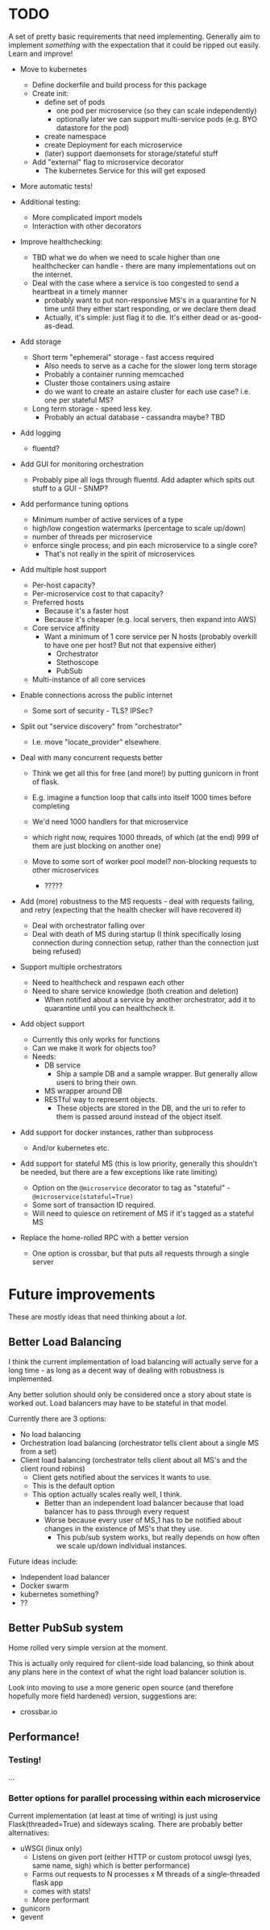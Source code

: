 # TODO

A set of pretty basic requirements that need implementing.
Generally aim to implement *something* with the expectation that it could be ripped out easily.
Learn and improve!

- Move to kubernetes
    - Define dockerfile and build process for this package
    - Create init:
        - define set of pods
            - one pod per microservice (so they can scale independently)
            - optionally later we can support multi-service pods (e.g. BYO datastore for the pod)
        - create namespace
        - create Deployment for each microservice
        - (later) support daemonsets for storage/stateful stuff
    - Add "external" flag to microservice decorator
        - The kubernetes Service for this will get exposed


- More automatic tests!
- Additional testing:
    - More complicated import models
    - Interaction with other decorators
- Improve healthchecking:
    - TBD what we do when we need to scale higher than one healthchecker can handle - there are many implementations out on the internet.
    - Deal with the case where a service is too congested to send a heartbeat in a timely manner
        - probably want to put non-responsive MS's in a quarantine for N time until they either start responding, or we declare them dead
        - Actually, it's simple: just flag it to die. It's either dead or as-good-as-dead.
- Add storage
    - Short term "ephemeral" storage - fast access required
        - Also needs to serve as a cache for the slower long term storage
        - Probably a container running memcached
        - Cluster those containers using astaire
        - do we want to create an astaire cluster for each use case? i.e. one per stateful MS?
    - Long term storage - speed less key.
        - Probably an actual database - cassandra maybe? TBD
- Add logging
    - fluentd?
- Add GUI for monitoring orchestration
    - Probably pipe all logs through fluentd. Add adapter which spits out stuff to a GUI - SNMP?
- Add performance tuning options
    - Minimum number of active services of a type
    - high/low congestion watermarks (percentage to scale up/down)
    - number of threads per microservice
    - enforce single process; and pin each microservice to a single core?
        - That's not really in the spirit of microservices
- Add multiple host support
    - Per-host capacity?
    - Per-microservice cost to that capacity?
    - Preferred hosts
        - Because it's a faster host
        - Because it's cheaper (e.g. local servers, then expand into AWS)
    - Core service affinity
        - Want a minimum of 1 core service per N hosts (probably overkill to have one per host? But not that expensive either)
            - Orchestrator
            - Stethoscope
            - PubSub
    - Multi-instance of all core services
- Enable connections across the public internet
    - Some sort of security - TLS? IPSec?
- Split out "service discovery" from "orchestrator"
    - I.e. move "locate_provider" elsewhere.
- Deal with many concurrent requests better
    - Think we get all this for free (and more!) by putting gunicorn in front of flask.

    - E.g. imagine a function loop that calls into itself 1000 times before completing
    - We'd need 1000 handlers for that microservice
    - which right now, requires 1000 threads, of which (at the end) 999 of them are just blocking on another one)
    - Move to some sort of worker pool model? non-blocking requests to other microservices
        - ?????
- Add (more) robustness to the MS requests - deal with requests failing, and retry (expecting that the health checker will have recovered it)
    - Deal with orchestrator falling over
    - Deal with death of MS during startup (I think specifically losing connection during connection setup, rather than the connection just being refused)
- Support multiple orchestrators
    - Need to healthcheck and respawn each other
    - Need to share service knowledge (both creation and deletion)
        - When notified about a service by another orchestrator, add it to quarantine until you can healthcheck it.
- Add object support
    - Currently this only works for functions
    - Can we make it work for objects too?
    - Needs:
        - DB service
            - Ship a sample DB and a sample wrapper. But generally allow users to bring their own.
        - MS wrapper around DB
        - RESTful way to represent objects.
            - These objects are stored in the DB, and the uri to refer to them is passed around instead of the object itself.
- Add support for docker instances, rather than subprocess
    - And/or kubernetes etc.
- Add support for stateful MS (this is low priority, generally this shouldn't be needed, but there are a few exceptions like rate limiting)
    - Option on the `@microservice` decorator to tag as "stateful" - `@microservice(stateful=True)`
    - Some sort of transaction ID required.
    - Will need to quiesce on retirement of MS if it's tagged as a stateful MS


- Replace the home-rolled RPC with a better version
    - One option is crossbar, but that puts all requests through a single server

# Future improvements
These are mostly ideas that need thinking about a *lot*.

## Better Load Balancing
I think the current implementation of load balancing will actually serve for a long time - as long as a decent
way of dealing with robustness is implemented.

Any better solution should only be considered once a story about state is worked out.
Load balancers may have to be stateful in that model.

Currently there are 3 options:

 - No load balancing
 - Orchestration load balancing (orchestrator tells client about a single MS from a set)
 - Client load balancing (orchestrator tells client about all MS's and the client round robins)
    - Client gets notified about the services it wants to use.
    - This is the default option
    - This option actually scales really well, I think.
        - Better than an independent load balancer because that load balancer has to pass through every request
        - Worse because every user of MS_1 has to be notified about changes in the existence of MS's that they use.
            - This pub/sub system works, but really depends on how often we scale up/down individual instances.

Future ideas include:
 - Independent load balancer
 - Docker swarm
 - kubernetes something?
 - ??


## Better PubSub system
Home rolled very simple version at the moment.

This is actually only required for client-side load balancing, so think about any plans here in the context of what the right load
balancer solution is.

Look into moving to use a more generic open source (and therefore hopefully more field hardened) version, suggestions are:
 - crossbar.io


## Performance!
### Testing!
...

### Better options for parallel processing within each microservice
Current implementation (at least at time of writing) is just using Flask(threaded=True) and sideways scaling.
There are probably better alternatives:

- uWSGI (linux only)
    - Listens on given port (either HTTP or custom protocol uwsgi (yes, same name, sigh) which is better performance)
    - Farms out requests to N processes x M threads of a single-threaded flask app
    - comes with stats!
    - More performant
- gunicorn
- gevent



